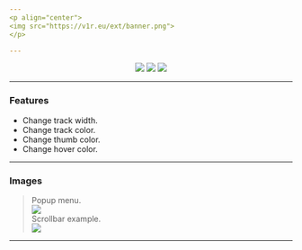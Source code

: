 ```yaml
---
<p align="center">
<img src="https://v1r.eu/ext/banner.png">
</p>

---
```


<p align="center">
<a href="https://github.com/v1rx/custom-scrollbar/releases"><img src="https://img.shields.io/github/v/release/v1rx/custom-scrollbar.svg?style=for-the-badge"></a> <a href="https://github.com/v1rx/custom-scrollbar/blob/main/LICENSE"><img src="https://img.shields.io/github/license/v1rx/custom-scrollbar.svg?style=for-the-badge"></a> <img src="https://img.shields.io/badge/Made%20for-Chrome-blue.svg?style=for-the-badge&logo=google-chrome">
</p>

---
### Features

- Change track width.
- Change track color.
- Change thumb color.
- Change hover color.

---
### Images

> Popup menu.</br>
![](https://v1r.eu/ext/1.png)</br>
> Scrollbar example.</br>
![](https://v1r.eu/ext/2.gif)

---
